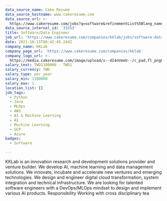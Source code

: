 ```yaml
---
data_source_name: Cake Resume
data_source_hostname: www.cakeresume.com
data_source_url: >-
  https://www.cakeresume.com/jobs?q=software&refinementList%5Blang_name%5D%5B0%5D=English&refinementList%5Bsalary_type%5D=per_year&range%5Bsalary_range%5D%5Bmin%5D=1000000&page=2
data_source_internal_id: '33253'
title: Software/Data Engineer
job_url: 'https://www.cakeresume.com/companies/kklab/jobs/software-data-engineer'
date: 2021-10-15T06:42:45.244Z
company_name: KKLab
company_page_url: 'https://www.cakeresume.com/companies/kklab'
company_logo_url: >-
  https://media.cakeresume.com/image/upload/s--dI4nVmeU--/c_pad,fl_png8,h_200,w_200/v1618212813/udph96haejjesotcrlt7.png
salary_text: TWD1100000 - TWD1
salary_currency: TWD
salary_type: per_year
salary_min: 1100000
salary_max: 1
location_list: []
job_tags:
  - Python
  - Java
  - MLOps
  - AWS
  - AI & Machine Learning
  - AI
  - Machine Learning
  - GCP
  - Azure
badges:
  - Software

---
```


KKLab is an innovation research and development solutions provider and venture builder. We develop AI, machine learning and data management solutions. We innovate, incubate and accelerate new ventures and emerging technologies. We design and engineer digital cloud transformation, system integration and technical infrastructure. We are looking for talented software engineers with a DevOps/MLOps mindset to design and implement various AI products. Responsibility Working with cross disciplinary tea